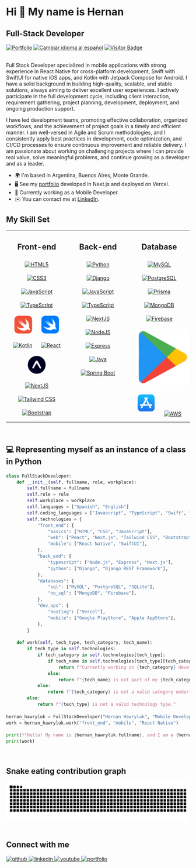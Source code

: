 # Hi 👋 My name is Hernan

## Full-Stack Developer

<div>
  <a href="https://hernan-hawryluk.vercel.app"><img alt="Portfolio" src="https://img.shields.io/badge/Portfolio-gray?logo=react"></a>
  <a href="https://github.com/hernanhawryluk/hernanhawryluk/blob/main/README.es.md"><img alt="Cambiar idioma al español" src="https://img.shields.io/badge/traducir-español-yellow.svg"></a>
  <a href="#"><img alt="Visitor Badge" src="https://visitor-badge.laobi.icu/badge?page_id=hernanhawryluk.hernanhawryluk"></a>
</div>
<br>

Full Stack Developer specialized in mobile applications with strong experience in React Native for cross-platform development, Swift with SwiftUI for native iOS apps, and Kotlin with Jetpack Compose for Android. I have a solid background in building high-quality, scalable, and stable solutions, always aiming to deliver excellent user experiences. I actively participate in the full development cycle, including client interaction, requirement gathering, project planning, development, deployment, and ongoing production support.

I have led development teams, promoting effective collaboration, organized workflows, and the achievement of project goals in a timely and efficient manner. I am well-versed in Agile and Scrum methodologies, and I consistently apply best practices in development, code optimization, and CI/CD processes to ensure continuous improvement and reliable delivery. I am passionate about working on challenging projects where I can provide real value, solve meaningful problems, and continue growing as a developer and as a leader.

- 🌍 I'm based in Argentina, Buenos Aires, Monte Grande.
- 🖥️ See my [portfolio](https://hernan-hawryluk.vercel.app/) developed in Next.js and deployed on Vercel.
- 🚀 Currently working as a Mobile Developer.
- ✉️ You can contact me at [LinkedIn](https://www.linkedin.com/in/hernan-hawryluk).
  <br>

## My Skill Set

<table style="border-style=dotted;">
  <tr>
    <td valign="top" align="center" width="33%">
      <h2>Front-end</h2>
        <a href="https://developer.mozilla.org/en-US/docs/Glossary/HTML5" target="_blank"><img style="margin: 10px" src="https://raw.githubusercontent.com/danielcranney/readme-generator/main/public/icons/skills/html5-colored.svg" height="50" alt="HTML5" /></a>
        <a href="https://www.w3.org/TR/CSS/#css" target="_blank"><img style="margin: 10px" src="https://raw.githubusercontent.com/danielcranney/readme-generator/main/public/icons/skills/css3-colored.svg" height="50" alt="CSS3" /></a>
        <a href="https://www.javascript.com/" target="_blank"><img style="margin: 10px" src="https://profilinator.rishav.dev/skills-assets/javascript-original.svg" alt="JavaScript" height="50" /></a>
        <a href="https://www.typescriptlang.org/" target="_blank"><img style="margin: 10px" src="https://profilinator.rishav.dev/skills-assets/typescript-original.svg" alt="TypeScript" height="50" /></a>
        <a href="https://developer.apple.com/swift" target="_blank"><img style="margin: 10px" src="./Assets/swift.png" alt="Swift" height="50" /></a>
        <a href="https://developer.apple.com/xcode/swiftui/" target="_blank"><img style="margin: 10px" src="./Assets/swift-ui.png" alt="Swift UI" height="50" /></a>
        <a href="https://kotlinlang.org/" target="_blank"><img style="margin: 10px" src="https://raw.githubusercontent.com/danielcranney/readme-generator/main/public/icons/skills/kotlin-colored.svg" height="50" alt="Kotlin" /></a>
        <a href="https://reactjs.org/" target="_blank"><img style="margin: 10px" src="https://raw.githubusercontent.com/danielcranney/readme-generator/main/public/icons/skills/react-colored.svg" height="50" alt="React" /></a>
        <a href="https://expo.dev/" target="_blank"><img style="margin: 10px" src="./Assets/expo.png" height="50" alt="Expo" /></a>
        <a href="https://nextjs.org/" target="_blank"><img style="margin: 10px" src="https://profilinator.rishav.dev/skills-assets/nextjs.png" alt="NextJS" height="50" /></a>
        <a href="https://www.tailwindcss.com/" target="_blank"><img style="margin: 10px" src="https://profilinator.rishav.dev/skills-assets/tailwindcss.svg" alt="Tailwind CSS" height="50" /></a>  
        <a href="https://getbootstrap.com/" target="_blank"><img style="margin: 10px" src="https://raw.githubusercontent.com/danielcranney/readme-generator/main/public/icons/skills/bootstrap-colored.svg" height="50" alt="Bootstrap" /></a>
    </td>
    <td valign="top" align="center" width="33%">
      <h2>Back-end</h2> 
        <a href="https://www.python.org/" target="_blank"><img style="margin: 10px" src="https://profilinator.rishav.dev/skills-assets/python-original.svg" alt="Python" height="50" /></a>  
        <a href="https://www.djangoproject.com/" target="_blank"><img style="margin: 10px" src="https://raw.githubusercontent.com/danielcranney/readme-generator/main/public/icons/skills/django-colored.svg" height="50" alt="Django" /></a>
        <a href="https://www.javascript.com/" target="_blank"><img style="margin: 10px" src="https://profilinator.rishav.dev/skills-assets/javascript-original.svg" alt="JavaScript" height="50" /></a>  
        <a href="https://www.typescriptlang.org/" target="_blank"><img style="margin: 10px" src="https://profilinator.rishav.dev/skills-assets/typescript-original.svg" alt="TypeScript" height="50" /></a>
        <a href="https://nextjs.org/" target="_blank"><img style="margin: 10px" src="https://profilinator.rishav.dev/skills-assets/nextjs.png" alt="NextJS" height="50" /></a>  
        <a href="https://nodejs.org/en/" target="_blank"><img style="margin: 10px" src="https://raw.githubusercontent.com/danielcranney/readme-generator/main/public/icons/skills/nodejs-colored.svg" height="50" alt="NodeJS" /></a>
        <a href="https://expressjs.com/" target="_blank"><img style="margin: 10px" src="https://raw.githubusercontent.com/danielcranney/readme-generator/main/public/icons/skills/express-colored.svg" height="50" alt="Express" /></a>
        <a href="https://www.java.com/" target="_blank"><img style="margin: 10px" src="https://raw.githubusercontent.com/danielcranney/readme-generator/main/public/icons/skills/java-colored.svg" height="50" alt="Java" /></a>
        <a href="https://spring.io/projects/spring-boot" target="_blank"><img style="margin: 10px" src="https://raw.githubusercontent.com/danielcranney/readme-generator/main/public/icons/skills/springboot-colored.svg" height="50" alt="Spring Boot" /></a>
    </td>
    <td valign="top" align="center" width="33%">
      <h2>Database</h2>
        <a href="https://www.mysql.com/" target="_blank"><img style="margin: 10px" src="https://raw.githubusercontent.com/danielcranney/readme-generator/main/public/icons/skills/mysql-colored.svg" height="50" alt="MySQL" /></a>
        <a href="https://www.postgresql.org/" target="_blank"><img style="margin: 10px" src="https://profilinator.rishav.dev/skills-assets/postgresql-original-wordmark.svg" alt="PostgreSQL" height="50" /></a>  
        <a href="https://www.prisma.io/" target="_blank"><img style="margin: 10px" src="https://profilinator.rishav.dev/skills-assets/prisma.png" alt="Prisma" height="50" /></a>  
        <a href="https://www.mongodb.com/" target="_blank"><img style="margin: 10px" src="https://raw.githubusercontent.com/danielcranney/readme-generator/main/public/icons/skills/mongodb-colored.svg" height="50" alt="MongoDB" /></a>
        <a href="https://firebase.google.com/" target="_blank"><img style="margin: 10px" src="https://profilinator.rishav.dev/skills-assets/firebase.png" alt="Firebase" height="50" /></a>
        <a href="https://play.google.com/store" target="_blank"><img style="margin: 10px" src="./Assets/googleplay.png" /></a>
        <a href="https://www.apple.com/app-store/" target="_blank"><img style="margin: 10px" src="./Assets/appstore.png" alt="App Store" height="50" /></a>
        <a href="https://aws.amazon.com/" target="_blank"><img style="margin: 10px" src="https://raw.githubusercontent.com/danielcranney/readme-generator/main/public/icons/skills/aws-colored.svg" alt="AWS" height="50" /></a>
    </td>
  </tr>
</table>
<br>

## 💻 Representing myself as an instance of a class in Python

```python
class FullStackDeveloper:
    def __init__(self, fullname, role, workplace):
        self.fullname = fullname
        self.role = role
        self.workplace = workplace
        self.languages = ["Spanish", "English"]
        self.coding_languages = ["Javascript", "TypeScript", "Swift", "Python"]
        self.technologies = {
            "front_end": {
                "basics": ["HTML", "CSS", "JavaScript"],
                "web": ["React", "Next.js", "Tailwind CSS", "Bootstrap"],
                "mobile": ["React Native", "SwiftUI"],
            },
            "back_end": {
                "typescript": ["Node.js", "Express", "Next.js"],
                "python": ["Django", "Django REST Framework"],
            },
            "databases": {
                "sql": ["MySQL", "PostgreSQL", "SQLite"],
                "no_sql": ["MongoDB", "Firebase"],
            },
            "dev_ops": {
                "hosting": ["Vercel"],
                "mobile": ["Google PlayStore", "Apple AppStore"],
            },
        }

    def work(self, tech_type, tech_category, tech_name):
        if tech_type in self.technologies:
            if tech_category in self.technologies[tech_type]:
                if tech_name in self.technologies[tech_type][tech_category]:
                    return f"Currently working on {tech_category} development using {tech_name}."
                else:
                    return f"{tech_name} is not part of my {tech_category} technologies, I will start learning it."
            else:
                return f"{tech_category} is not a valid category under {tech_type}."
        else:
            return f"{tech_type} is not a valid technology type."

hernan_hawryluk = FullStackDeveloper("Hernan Hawryluk", "Mobile Developer", "Bytewave")
work = hernan_hawryluk.work("front_end", "mobile", "React Native")

print(f"Hello! My name is {hernan_hawryluk.fullname}, and I am a {hernan_hawryluk.role} at {hernan_hawryluk.workplace}.")
print(work)
```

<br>

## Snake eating contribution graph

<div align="center">
  <picture>
    <source media="(prefers-color-scheme: dark)" srcset="https://raw.githubusercontent.com/hernanhawryluk/hernanhawryluk/output/github-contribution-grid-snake-dark.svg">
    <source media="(prefers-color-scheme: light)" srcset="https://raw.githubusercontent.com/hernanhawryluk/hernanhawryluk/output/github-contribution-grid-snake.svg">
    <img alt="github contribution grid snake animation" src="https://raw.githubusercontent.com/hernanhawryluk/hernanhawryluk/output/github-contribution-grid-snake.svg">
  </picture>
</div>

<br>

## Connect with me

<div>
  <a href="https://github.com/hernanhawryluk" target="_blank">
  <img src="https://img.shields.io/badge/github-%2324292e.svg?&style=for-the-badge&logo=github&logoColor=white" alt="github" />
  </a>
  <a href="https://linkedin.com/in/hernan-hawryluk" target="_blank">
  <img src="https://img.shields.io/badge/linkedin-%231E77B5.svg?&style=for-the-badge&logo=linkedin&logoColor=white" alt="linkedin" />
  </a>
  <a href="https://www.youtube.com/channel/UCPfXI175l66910dP1rMkD2w" target="_blank">
  <img src="https://img.shields.io/badge/youtube-%23EE4831.svg?&style=for-the-badge&logo=youtube&logoColor=white" alt="youtube" />
  </a> 
  <a href="https://hernan-hawryluk.vercel.app" target="_blank">
  <img src="https://img.shields.io/badge/Portfolio-%2324292e.svg?&style=for-the-badge&logo=react&logoColor=blue" alt="portfolio" />
  </a> 
</div>
